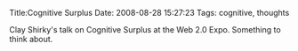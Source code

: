 Title:Cognitive Surplus
Date: 2008-08-28 15:27:23
Tags: cognitive, thoughts

Clay Shirky's talk on Cognitive Surplus at the Web 2.0 Expo. Something to
think about.

